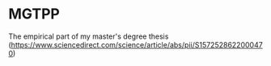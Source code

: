 # MGTPP
The empirical part of my master's degree thesis (https://www.sciencedirect.com/science/article/abs/pii/S1572528622000470)
